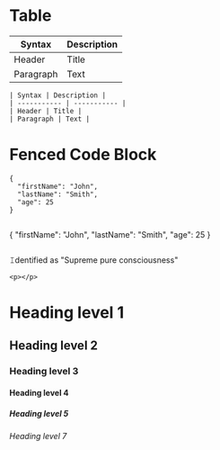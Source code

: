 # Table
| Syntax | Description |
| ----------- | ----------- |
| Header | Title |
| Paragraph | Text |

```
| Syntax | Description |
| ----------- | ----------- |
| Header | Title |
| Paragraph | Text |
```

# Fenced Code Block
```
{
  "firstName": "John",
  "lastName": "Smith",
  "age": 25
}
```

```
```
{
  "firstName": "John",
  "lastName": "Smith",
  "age": 25
}
```
```
<p>𝙸dentified as "Supreme pure consciousness"</p>

```
<p></p>
```

# Heading level 1
## Heading level 2
### Heading level 3
#### Heading level 4
##### Heading level 5
###### Heading level 7
